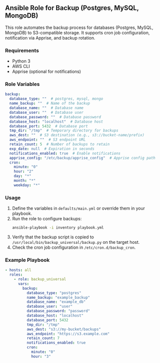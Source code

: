 ## Ansible Role for Backup (Postgres, MySQL, MongoDB)

This role automates the backup process for databases (Postgres, MySQL, MongoDB) to S3-compatible storage. It supports cron job configuration, notification via Apprise, and backup rotation.

### Requirements

- Python 3
- AWS CLI
- Apprise (optional for notifications)

### Role Variables

```yaml
backup:
  database_type: ""  # postgres, mysql, mongo
  name_backup: ""  # Name of the backup
  database_name: ""  # Database name
  database_user: ""  # Database user
  database_password: ""  # Database password
  database_host: "localhost"  # Database host
  database_port: 5432  # Database port
  tmp_dir: "/tmp"  # Temporary directory for backups
  aws_dest: ""  # S3 destination (e.g., s3://bucket-name/prefix)
  aws_endpoint: ""  # S3 endpoint URL
  retain_count: 5  # Number of backups to retain
  exp_date: null  # Expiration in seconds
  notifications_enabled: true  # Enable notifications
  apprise_config: "/etc/backup/apprise_config"  # Apprise config path
  cron:
    minute: "0"
    hour: "2"
    day: "*"
    month: "*"
    weekday: "*"
```

### Usage

1. Define the variables in `defaults/main.yml` or override them in your playbook.
2. Run the role to configure backups:
   ```bash
   ansible-playbook -i inventory playbook.yml
   ```
3. Verify that the backup script is copied to `/usr/local/bin/backup_universal/backup.py` on the target host.
4. Check the cron job configuration in `/etc/cron.d/backup_cron`.

### Example Playbook

```yaml
- hosts: all
  roles:
    - role: backup_universal
      vars:
        backup:
          database_type: "postgres"
          name_backup: "example_backup"
          database_name: "example_db"
          database_user: "user"
          database_password: "password"
          database_host: "localhost"
          database_port: 5432
          tmp_dir: "/tmp"
          aws_dest: "s3://my-bucket/backups"
          aws_endpoint: "https://s3.example.com"
          retain_count: 7
          notifications_enabled: true
          cron:
            minute: "0"
            hour: "3"
```